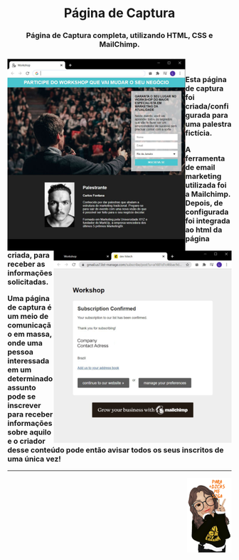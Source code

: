 <h1 align="center">Página de Captura</h1> 

 <h3 align="center">Página de Captura completa, utilizando HTML, CSS e MailChimp.<h3>

<img src="https://github.com/narelo/capture-page/blob/main/images/example.JPG?raw=true" align="left" alt="home" width="400"> <img src="https://github.com/narelo/capture-page/blob/main/images/inscricao.JPG?raw=true" align="right" alt="subscription" width="400">

<br>

<p>Esta página de captura foi criada/configurada para uma palestra fictícia.</p>
  
<p>A ferramenta de email marketing utilizada foi a Mailchimp. Depois, de configurada foi integrada ao html da página criada, para receber as informações solicitadas.</p>

<p>Uma página de captura é um meio de comunicação em massa, onde uma pessoa interessada em um determinado assunto pode se inscrever para receber informações sobre aquilo e o criador desse conteúdo pode então avisar todos os seus inscritos de uma única vez!</p>

<hr>

<img src="https://github.com/narelo/capture-page/blob/main/images/avatar.png?raw=true" alt="avatar" align="right" width="100px">
